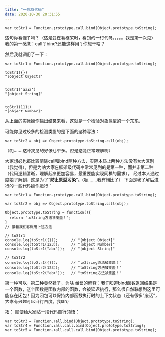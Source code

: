 ```yaml
---
title: "一句JS代码"
date: 2020-10-30 20:31:55
---
```



```
var toStr1 = Function.prototype.call.bind(Object.prototype.toString);
```
这句你看懂了吗？（这是我在看框架时，看到的一行代码。。。。。我是第一次见）
我的第一感觉：call？bind?还能这样用？你想干啥？

然后我就调用了一下：

```
var toStr1 = Function.prototype.call.bind(Object.prototype.toString);

toStr1({})
"[object Object]"


toStr1('aaaa')
"[object String]"


toStr1(1111)
"[object Number]"
```
从上面的实际操作输出结果来看，这就是一个检验对象类型的一个东东。

可能你见过较多的检测类型的是下面的这种写法：

```
var toStr2 = obj => Object.prototype.toString.call(obj);
```
（呃.......这种我见的好像也不多。但是这能正常理解啊）

大家想必也都比较清除call和bind两种方法，实际本质上两种方法没有太大区别（我觉得），但是为啥大家在框架级代码中常常见到的是第一种，而并非第二种（代码逻辑清晰，理解起来更加容易，最重要能实现同样的需求）。
经过本人通过度娘了解到，这是为了“**防止原型污染**”。（呃.......我有懵比了）
下面是我了解后进行的一些代码操作运行：

```
var toStr1 = Function.prototype.call.bind(Object.prototype.toString);

var toStr2 = obj => Object.prototype.toString.call(obj);

Object.prototype.toString = function(){
  return 'toString方法被覆盖！';
}
// 接着我们再调用上述方法

// toStr1
console.log(toStr1({}));      // "[object Object]"
console.log(toStr1(123));     // "[object Number]"
console.log(toStr1("abc"));   // "[object String]"

// toStr2
console.log(toStr2({}));      // "toString方法被覆盖！"
console.log(toStr2(123));     // "toString方法被覆盖！"
console.log(toStr2("abc"));   // "toString方法被覆盖！"
```
第一种可以，第二种竟然挂了，为啥
给出的解释：我们知道bind函数返回结果是一个函数，这个函数是函数内部的函数，会被延迟执行，那么很自然联想到这里可能存在闭包！因为闭包可以保持内部函数执行时的上下文状态（还有很多“废话”，大家有兴趣可以自行百度，我lan）

拓：
顺便给大家贴一段代码自行领悟：

```
var toStr3 = Function.call.bind(Object.prototype.toString);
var toStr4 = Function.call.call.bind(Object.prototype.toString);
var toStr5 = Function.call.call.call.bind(Object.prototype.toString);
```

